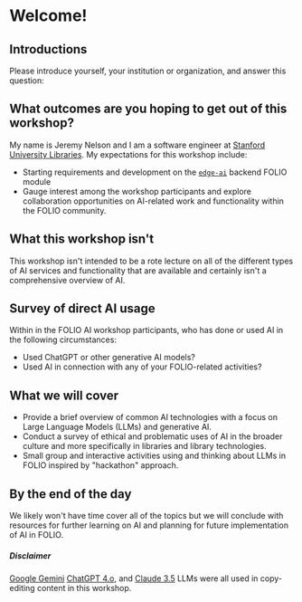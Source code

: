 # Welcome!

## Introductions
Please introduce yourself, your institution or organization, and answer this question:

## What outcomes are you hoping to get out of this workshop?

My name is Jeremy Nelson and I am a software engineer at [Stanford University Libraries](https://library.stanford.edu/). 
My expectations for this workshop include:

- Starting requirements and development on the [`edge-ai`](https://github.com/folio-labs/edge-ai/) 
  backend FOLIO module
- Gauge interest among the workshop participants and explore collaboration opportunities
  on AI-related work and functionality within the FOLIO community.


## What this workshop isn't
This workshop isn't intended to be a rote lecture on all of the different types of AI
services and functionality that are available and certainly isn't a comprehensive overview of
AI.

## Survey of direct AI usage
Within in the FOLIO AI workshop participants, who has done or used AI in the following 
circumstances:

- Used ChatGPT or other generative AI models? 
- Used AI in connection with any of your FOLIO-related activities?

## What we will cover 
- Provide a brief overview of common AI technologies with a focus on 
Large Language Models (LLMs) and generative AI.
- Conduct a survey of ethical and problematic uses of AI in the broader culture and more specifically in 
  libraries and library technologies.
- Small group and interactive activities using and thinking about LLMs in FOLIO inspired by "hackathon" 
  approach.  


## By the end of the day
We likely won't have time cover all of the topics but we will conclude with resources for further 
learning on AI and planning for future implementation of AI in FOLIO.

<div class="card text-bg-warning">
  <div class="card-body">
   <h5 class="card-title">Disclaimer</h5>
   <p class="card-text">
    <a href="https://gemini.google.com">Google Gemini</a> <a href="https://chatgpt.com/">ChatGPT 4.o</a>, and 
    <a href="https://claude.ai/">Claude 3.5</a> LLMs were all used in copy-editing content in 
    this workshop.
   </p>
  </div>
</div>
<br>
